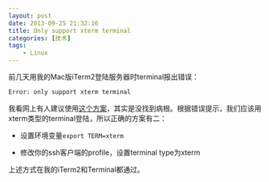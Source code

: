 ```yaml
---
layout: post
date: 2013-09-25 21:32:16
title: Only support xterm terminal
categories: [技术]
tags:
	- Linux
---
```


前几天用我的Mac版iTerm2登陆服务器时terminal报出错误：

```bash
Error: only support xterm terminal
```

我看网上有人建议使用[这个方案](http://baniu.me/2013/01/mac-ssh%E5%87%BA%E7%8E%B0error-only-support-xterm-terminal%E8%A7%A3%E5%86%B3%E6%96%B9%E6%B3%95/)，其实是没找到病根。根据错误提示，我们应该用xterm类型的terminal登陆，所以正确的方案有二：

* 设置环境变量`export TERM=xterm`

* 修改你的ssh客户端的profile，设置terminal type为xterm

上述方式在我的iTerm2和Terminal都通过。
